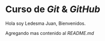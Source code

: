 # Curso de _Git_ & _GitHub_

Hola soy Ledesma Juan, Bienvenidos.

Agregando mas contenido al _README.md_